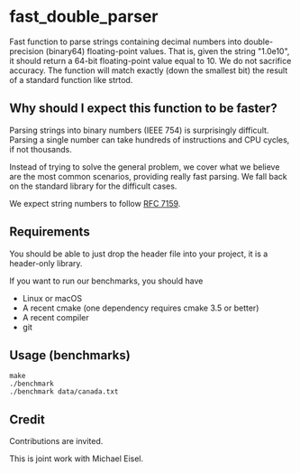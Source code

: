 # fast_double_parser
Fast function to parse strings containing decimal numbers into double-precision (binary64) floating-point values.  That is, given the string "1.0e10", it should return a 64-bit floating-point value equal to 10. We do not sacrifice accuracy. The function will match exactly (down the smallest bit) the result of a standard function like strtod.

## Why should I expect this function to be faster?

Parsing strings into binary numbers (IEEE 754) is surprisingly difficult. Parsing a single number can take hundreds of instructions and CPU cycles, if not thousands.

Instead of trying to solve the general problem, we cover what we believe are the most common scenarios, providing really fast parsing. We fall back on the standard library for the difficult cases.

We expect string numbers to follow [RFC 7159](https://tools.ietf.org/html/rfc7159).

## Requirements

You should be able to just drop  the header file into your project, it is a header-only library.

If you want to run our benchmarks, you should have

- Linux or macOS 
- A recent cmake (one dependency requires cmake 3.5 or better)
- A recent compiler 
- git

## Usage (benchmarks)

```
make
./benchmark
./benchmark data/canada.txt
```

## Credit

Contributions are invited.

This is joint work with Michael Eisel.
